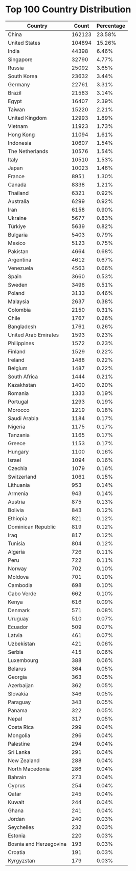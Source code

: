 # Top 100 Country Distribution
| Country | Count | Percentage |
|----|----|----|
| China | 162123 | 23.58% |
| United States | 104894 | 15.26% |
| India | 44398 | 6.46% |
| Singapore | 32790 | 4.77% |
| Russia | 25092 | 3.65% |
| South Korea | 23632 | 3.44% |
| Germany | 22761 | 3.31% |
| Brazil | 21583 | 3.14% |
| Egypt | 16407 | 2.39% |
| Taiwan | 15220 | 2.21% |
| United Kingdom | 12993 | 1.89% |
| Vietnam | 11923 | 1.73% |
| Hong Kong | 11094 | 1.61% |
| Indonesia | 10607 | 1.54% |
| The Netherlands | 10576 | 1.54% |
| Italy | 10510 | 1.53% |
| Japan | 10023 | 1.46% |
| France | 8951 | 1.30% |
| Canada | 8338 | 1.21% |
| Thailand | 6321 | 0.92% |
| Australia | 6299 | 0.92% |
| Iran | 6158 | 0.90% |
| Ukraine | 5677 | 0.83% |
| Türkiye | 5639 | 0.82% |
| Bulgaria | 5403 | 0.79% |
| Mexico | 5123 | 0.75% |
| Pakistan | 4664 | 0.68% |
| Argentina | 4612 | 0.67% |
| Venezuela | 4563 | 0.66% |
| Spain | 3660 | 0.53% |
| Sweden | 3496 | 0.51% |
| Poland | 3133 | 0.46% |
| Malaysia | 2637 | 0.38% |
| Colombia | 2150 | 0.31% |
| Chile | 1767 | 0.26% |
| Bangladesh | 1761 | 0.26% |
| United Arab Emirates | 1593 | 0.23% |
| Philippines | 1572 | 0.23% |
| Finland | 1529 | 0.22% |
| Ireland | 1488 | 0.22% |
| Belgium | 1487 | 0.22% |
| South Africa | 1444 | 0.21% |
| Kazakhstan | 1400 | 0.20% |
| Romania | 1333 | 0.19% |
| Portugal | 1293 | 0.19% |
| Morocco | 1219 | 0.18% |
| Saudi Arabia | 1184 | 0.17% |
| Nigeria | 1175 | 0.17% |
| Tanzania | 1165 | 0.17% |
| Greece | 1153 | 0.17% |
| Hungary | 1100 | 0.16% |
| Israel | 1094 | 0.16% |
| Czechia | 1079 | 0.16% |
| Switzerland | 1061 | 0.15% |
| Lithuania | 953 | 0.14% |
| Armenia | 943 | 0.14% |
| Austria | 875 | 0.13% |
| Bolivia | 843 | 0.12% |
| Ethiopia | 821 | 0.12% |
| Dominican Republic | 819 | 0.12% |
| Iraq | 817 | 0.12% |
| Tunisia | 804 | 0.12% |
| Algeria | 726 | 0.11% |
| Peru | 722 | 0.11% |
| Norway | 702 | 0.10% |
| Moldova | 701 | 0.10% |
| Cambodia | 698 | 0.10% |
| Cabo Verde | 662 | 0.10% |
| Kenya | 616 | 0.09% |
| Denmark | 571 | 0.08% |
| Uruguay | 510 | 0.07% |
| Ecuador | 509 | 0.07% |
| Latvia | 461 | 0.07% |
| Uzbekistan | 421 | 0.06% |
| Serbia | 415 | 0.06% |
| Luxembourg | 388 | 0.06% |
| Belarus | 364 | 0.05% |
| Georgia | 363 | 0.05% |
| Azerbaijan | 362 | 0.05% |
| Slovakia | 346 | 0.05% |
| Paraguay | 343 | 0.05% |
| Panama | 322 | 0.05% |
| Nepal | 317 | 0.05% |
| Costa Rica | 299 | 0.04% |
| Mongolia | 296 | 0.04% |
| Palestine | 294 | 0.04% |
| Sri Lanka | 291 | 0.04% |
| New Zealand | 288 | 0.04% |
| North Macedonia | 286 | 0.04% |
| Bahrain | 273 | 0.04% |
| Cyprus | 254 | 0.04% |
| Qatar | 245 | 0.04% |
| Kuwait | 244 | 0.04% |
| Ghana | 241 | 0.04% |
| Jordan | 240 | 0.03% |
| Seychelles | 232 | 0.03% |
| Estonia | 220 | 0.03% |
| Bosnia and Herzegovina | 193 | 0.03% |
| Croatia | 191 | 0.03% |
| Kyrgyzstan | 179 | 0.03% |
